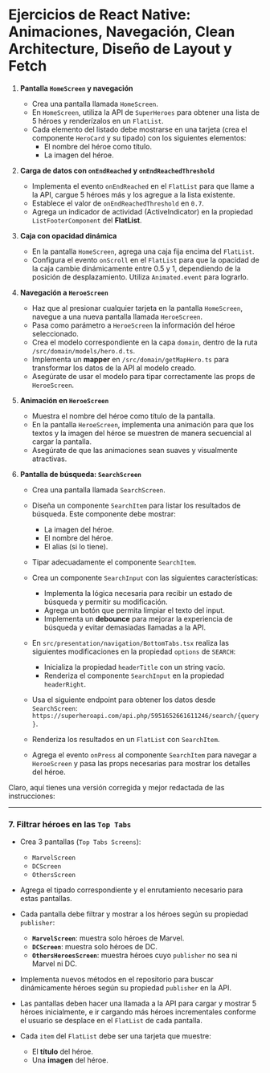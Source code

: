 # Ejercicios de React Native: Animaciones, Navegación, Clean Architecture, Diseño de Layout y Fetch

1. **Pantalla `HomeScreen` y navegación**

   - Crea una pantalla llamada `HomeScreen`.
   - En `HomeScreen`, utiliza la API de `SuperHeroes` para obtener una lista de 5 héroes y renderízalos en un `FlatList`.
   - Cada elemento del listado debe mostrarse en una tarjeta (crea el componente `HeroCard` y su tipado) con los siguientes elementos:
     - El nombre del héroe como título.
     - La imagen del héroe.

2. **Carga de datos con `onEndReached` y `onEndReachedThreshold`**

   - Implementa el evento `onEndReached` en el `FlatList` para que llame a la API, cargue 5 héroes más y los agregue a la lista existente.
   - Establece el valor de `onEndReachedThreshold` en `0.7`.
   - Agrega un indicador de actividad (ActiveIndicator) en la propiedad `ListFooterComponent` del **FlatList**.

3. **Caja con opacidad dinámica**

   - En la pantalla `HomeScreen`, agrega una caja fija encima del `FlatList`.
   - Configura el evento `onScroll` en el `FlatList` para que la opacidad de la caja cambie dinámicamente entre 0.5 y 1, dependiendo de la posición de desplazamiento. Utiliza `Animated.event` para lograrlo.

4. **Navegación a `HeroeScreen`**

   - Haz que al presionar cualquier tarjeta en la pantalla `HomeScreen`, navegue a una nueva pantalla llamada `HeroeScreen`.
   - Pasa como parámetro a `HeroeScreen` la información del héroe seleccionado.
   - Crea el modelo correspondiente en la capa `domain`, dentro de la ruta `/src/domain/models/hero.d.ts`.
   - Implementa un **mapper** en `/src/domain/getMapHero.ts` para transformar los datos de la API al modelo creado.
   - Asegúrate de usar el modelo para tipar correctamente las props de `HeroeScreen`.

5. **Animación en `HeroeScreen`**

   - Muestra el nombre del héroe como título de la pantalla.
   - En la pantalla `HeroeScreen`, implementa una animación para que los textos y la imagen del héroe se muestren de manera secuencial al cargar la pantalla.
   - Asegúrate de que las animaciones sean suaves y visualmente atractivas.

6. **Pantalla de búsqueda: `SearchScreen`**

   - Crea una pantalla llamada `SearchScreen`.
   - Diseña un componente `SearchItem` para listar los resultados de búsqueda. Este componente debe mostrar:
     - La imagen del héroe.
     - El nombre del héroe.
     - El alias (si lo tiene).
   - Tipar adecuadamente el componente `SearchItem`.

   - Crea un componente `SearchInput` con las siguientes características:

     - Implementa la lógica necesaria para recibir un estado de búsqueda y permitir su modificación.
     - Agrega un botón que permita limpiar el texto del input.
     - Implementa un **debounce** para mejorar la experiencia de búsqueda y evitar demasiadas llamadas a la API.

   - En `src/presentation/navigation/BottomTabs.tsx` realiza las siguientes modificaciones en la propiedad `options` de `SEARCH`:

     - Inicializa la propiedad `headerTitle` con un string vacío.
     - Renderiza el componente `SearchInput` en la propiedad `headerRight`.

   - Usa el siguiente endpoint para obtener los datos desde `SearchScreen`:  
     `https://superheroapi.com/api.php/5951652661611246/search/{query}`.
   - Renderiza los resultados en un `FlatList` con `SearchItem`.

   - Agrega el evento `onPress` al componente `SearchItem` para navegar a `HeroeScreen` y pasa las props necesarias para mostrar los detalles del héroe.

Claro, aquí tienes una versión corregida y mejor redactada de las instrucciones:

---

### **7. Filtrar héroes en las `Top Tabs`**

- Crea 3 pantallas (`Top Tabs Screens`):

  - `MarvelScreen`
  - `DCScreen`
  - `OthersScreen`

- Agrega el tipado correspondiente y el enrutamiento necesario para estas pantallas.
- Cada pantalla debe filtrar y mostrar a los héroes según su propiedad `publisher`:

  - **`MarvelScreen`**: muestra solo héroes de Marvel.
  - **`DCScreen`**: muestra solo héroes de DC.
  - **`OthersHeroesScreen`**: muestra héroes cuyo `publisher` no sea ni Marvel ni DC.

- Implementa nuevos métodos en el repositorio para buscar dinámicamente héroes según su propiedad `publisher` en la API.

- Las pantallas deben hacer una llamada a la API para cargar y mostrar 5 héroes inicialmente, e ir cargando más héroes incrementales conforme el usuario se desplace en el `FlatList` de cada pantalla.

- Cada `item` del `FlatList` debe ser una tarjeta que muestre:
  - El **título** del héroe.
  - Una **imagen** del héroe.
